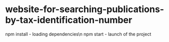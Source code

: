 # website-for-searching-publications-by-tax-identification-number

npm install - loading dependencies\n
npm start - launch of the project
